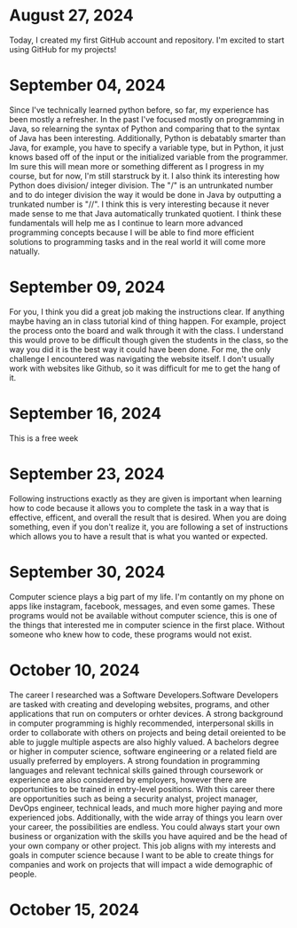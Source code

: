# August 27, 2024
Today, I created my first GitHub account and repository. I'm excited to start using GitHub for my projects!

# September 04, 2024
Since I've technically learned python before, so far, my experience has been mostly a refresher. In the past I've focused mostly on programming in Java, so relearning the syntax of Python and comparing that to the syntax of Java has been interesting. Additionally, Python is debatably smarter than Java, for example, you  have to specify a variable type, but in Python, it just knows based off of the input or the initialized variable from the programmer. Im sure this will mean more or something different as I progress in my course, but for now, I'm still starstruck by it. I also think its interesting how Python does division/ integer division. The "/" is an untrunkated number and to do integer division the way it would be done in Java by outputting a trunkated number is "//". I think this is very interesting because it never made sense to me that Java automatically trunkated quotient. I think these fundamentals will help me as I continue to learn more advanced programming concepts because I will be able to find more efficient solutions to programming tasks and in the real world it will come more natually. 

# September 09, 2024
For you, I think you did a great job making the instructions clear. If anything maybe having an in class tutorial kind of thing happen. For example, project the process onto the board and walk through it with the class. I understand this would prove to be difficult though given the students in the class, so the way you did it is the best way it could have been done. For me, the only challenge I encountered was navigating the website itself. I don't usually work with websites like Github, so it was difficult for me to get the hang of it. 

# September 16, 2024
This is a free week

# September 23, 2024
Following instructions exactly as they are given is important when learning how to code because it allows you to complete the task in a way that is effective, efficent, and overall the result that is desired. When you are doing something, even if you don't realize it, you are following a set of instructions which allows you to have a result that is what you wanted or expected. 

# September 30, 2024
Computer science plays a big part of my life. I'm contantly on my phone on apps like instagram, facebook, messages, and even some games. These programs would not be available without computer science, this is one of the things that interested me in computer science in the first place. Without someone who knew how to code, these programs would not exist. 

# October 10, 2024
The career I researched was a Software Developers.Software Developers are tasked with creating and developing websites, programs, and other applications that run on computers or orhter devices. A strong background in computer programming is highly recommended, interpersonal skills in order to collaborate with others on projects and being detail oreiented to be able to juggle multiple aspects are also highly valued. A bachelors degree or higher in computer science, software engineering or a related field are usually preferred by employers. A strong foundation in programming languages and relevant technical skills gained through coursework or experience are also considered by employers, however there are opportunities to be trained in entry-level positions. With this career there are opportunities such as being a security analyst, project manager, DevOps engineer, technical leads, and much more higher paying and more experienced jobs. Additionally, with the wide array of things you learn over your career, the possibilities are endless. You could always start your own business or organization with the skills you have aquired and be the head of your own company or other project. This job aligns with my interests and goals in computer science because I want to be able to create things for companies and work on projects that will impact a wide demographic of people. 

# October 15, 2024







